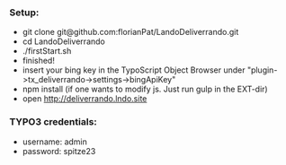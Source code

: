 <h3>Setup:</h3>
<ul>
<li>git clone git@github.com:florianPat/LandoDeliverrando.git</li>
<li>cd LandoDeliverrando</li>
<li>./firstStart.sh</li>
<li>finished!</li>
<li>insert your bing key in the TypoScript Object Browser under "plugin->tx_deliverrando->settings->bingApiKey"</li>
<li>npm install (if one wants to modify js. Just run gulp in the EXT-dir)</li>
<li>open <a href="http://deliverrando.lndo.site">http://deliverrando.lndo.site</a></li>
</ul>

<h3>TYPO3 credentials:</h3>
<ul>
<li>username: admin</li>
<li>password: spitze23</li>
</ul>